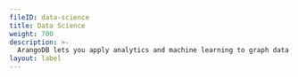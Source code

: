 ```yaml
---
fileID: data-science
title: Data Science
weight: 700
description: >- 
  ArangoDB lets you apply analytics and machine learning to graph data at scale
layout: label
---
```

